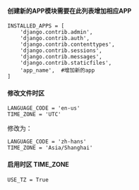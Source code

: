 #### 创建新的APP模块需要在此列表增加相应APP
```
INSTALLED_APPS = [
    'django.contrib.admin',
    'django.contrib.auth',
    'django.contrib.contenttypes',
    'django.contrib.sessions',
    'django.contrib.messages',
    'django.contrib.staticfiles',
    'app_name',  #增加新的app
]
```

#### 修改文件时区
```
LANGUAGE_CODE = 'en-us'
TIME_ZONE = 'UTC'
```
修改为：
```
LANGUAGE_CODE = 'zh-hans'
TIME_ZONE = 'Asia/Shanghai'
```

#### 启用时区 TIME_ZONE
```
USE_TZ = True
```
